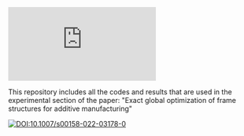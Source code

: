 [![Citation Badge](https://api.juleskreuer.eu/citation-badge.php?doi=10.1007/s00158-022-03178-0)](https://juleskreuer.eu/citation-badge/)

This repository includes all the codes and results that are used in the experimental section of the paper: "Exact global optimization of frame structures for additive manufacturing"

[![DOI:10.1007/s00158-022-03178-0](https://zenodo.org/badge/DOI/10.1007/978-3-319-76207-4_15.svg)](https://doi.org/10.1007/s00158-022-03178-0)
